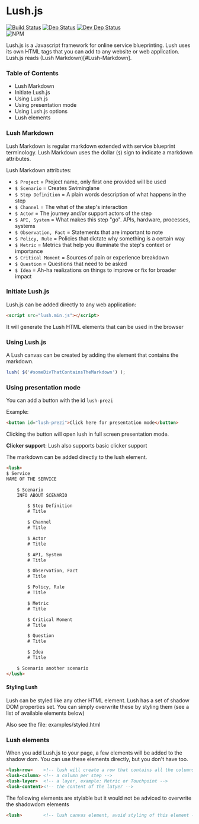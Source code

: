 # Lush.js
[![Build Status](https://travis-ci.org/designing-experiences/Lush.js.svg?branch=master)](https://travis-ci.org/designing-experiences/Lush.js)
[![Dep Status](https://david-dm.org/designing-experiences/Lush.js/status.svg)](https://david-dm.org/designing-experiences/Lush.js)
[![Dev Dep Status](https://david-dm.org/designing-experiences/Lush.js/dev-status.svg)](https://david-dm.org/designing-experiences/Lush.js)<br>
![NPM](https://nodei.co/npm/Lush.js.png?downloads=true "NPM")

Lush.js is a Javascript framework for online service blueprinting. Lush uses its own HTML tags that you can add to any website or web application.
Lush.js reads (Lush Markdown)[#Lush-Markdown].



### Table of Contents
- Lush Markdown
- Initiate Lush.js
- Using Lush.js
- Using presentation mode
- Using Lush.js options
- Lush elements

### Lush Markdown
Lush Markdown is regular markdown extended with service blueprint terminology. Lush Markdown uses the dollar (`$`) sign to indicate a markdown attributes.

Lush Markdown attributes:
- `$ Project` = Project name, only first one provided will be used
- `$ Scenario` = Creates Swiminglane
- `$ Step Definition`	= A plain words description of what happens in the step
- `$ Channel` = The what of the step's interaction
- `$ Actor` = The journey and/or support actors of the step
- `$ API, System` = What makes this step "go". APIs, hardware, processes, systems
- `$ Observation, Fact`	= Statements that are important to note
- `$ Policy, Rule` = Policies that dictate why something is a certain way
- `$ Metric` = Metrics that help you illuminate the step's context or importance
- `$ Critical Moment` = Sources of pain or experience breakdown
- `$ Question` = Questions that need to be asked
- `$ Idea` = Ah-ha realizations on things to improve or fix for broader impact

### Initiate Lush.js
Lush.js can be added directly to any web application:
```html
<script src="lush.min.js"></script>
```
It will generate the Lush HTML elements that can be used in the browser

### Using Lush.js
A Lush canvas can be created by adding the element that contains the markdown.
```js
lush( $('#someDivThatContainsTheMarkdown') );
```

### Using presentation mode
You can add a button with the id `lush-prezi`

Example:
```html
<button id="lush-prezi">Click here for presentation mode</button>
```

Clicking the button will open lush in full screen presentation mode.

**Clicker support**: Lush also supports basic clicker support

The markdown can be added directly to the lush element.
```html
<lush>
$ Service
NAME OF THE SERVICE

	$ Scenario
	INFO ABOUT SCENARIO

		$ Step Definition
		# Title

		$ Channel
		# Title

		$ Actor
		# Title

		$ API, System
		# Title

		$ Observation, Fact
		# Title

		$ Policy, Rule
		# Title

		$ Metric
		# Title

		$ Critical Moment
		# Title

		$ Question
		# Title

		$ Idea
		# Title

	$ Scenario another scenario
</lush>
```

#### Styling Lush
Lush can be styled like any other HTML element. Lush has a set of shadow DOM properties set. You can simply overwrite these by styling them (see a list of available elements below)

Also see the file: examples/styled.html

### Lush elements
When you add Lush.js to your page, a few elements will be added to the shadow dom. You can use these elements directly, but you don't have too.

```html
<lush-row>    <!-- lush will create a row that contains all the columns -->
<lush-column> <!-- a column per step -->
<lush-layer>  <!-- a layer, example: Metric or Touchpoint -->
<lush-content><!-- the content of the latyer -->
```

The following elements are stylable but it would not be adviced to overwrite the shadowdom elements
```html
<lush>        <!-- lush canvas element, avoid styling of this element -->
```
